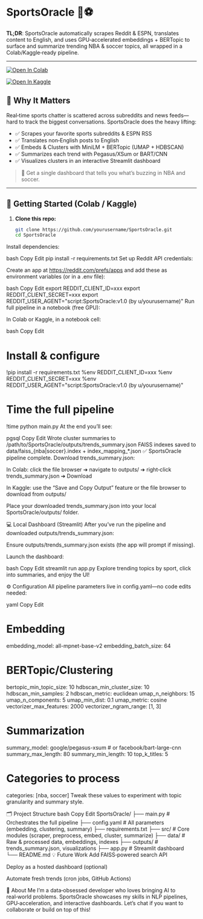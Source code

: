 # SportsOracle 🏀⚽

**TL;DR**: SportsOracle automatically scrapes Reddit & ESPN, translates content to English, and uses GPU‑accelerated embeddings + BERTopic to surface and summarize trending NBA & soccer topics, all wrapped in a Colab/Kaggle‑ready pipeline.

---
[![Open In Colab](https://colab.research.google.com/assets/colab-badge.svg)](https://colab.research.google.com/github/robdreamville/sportsoracle/blob/main/notebooks/sportsoracle-pipeline.ipynb)

[![Open In Kaggle](https://kaggle.com/static/images/open-in-kaggle.svg)](https://kaggle.com/kernels/welcome?src=https://github.com/robdreamville/sportsoracle/blob/main/notebooks/sportsoracle-pipeline.ipynb)


## 🎯 Why It Matters

Real‑time sports chatter is scattered across subreddits and news feeds—hard to track the biggest conversations. SportsOracle does the heavy lifting:

- ✅ Scrapes your favorite sports subreddits & ESPN RSS  
- ✅ Translates non‑English posts to English  
- ✅ Embeds & Clusters with MiniLM + BERTopic (UMAP + HDBSCAN)  
- ✅ Summarizes each trend with Pegasus/XSum or BART/CNN  
- ✅ Visualizes clusters in an interactive Streamlit dashboard  

> 🧠 Get a single dashboard that tells you what’s buzzing in NBA and soccer.

---

## 🚀 Getting Started (Colab / Kaggle)

1. **Clone this repo:**
   ```bash
   git clone https://github.com/yourusername/SportsOracle.git
   cd SportsOracle
Install dependencies:

bash
Copy
Edit
pip install -r requirements.txt
Set up Reddit API credentials:

Create an app at https://reddit.com/prefs/apps and add these as environment variables (or in a .env file):

bash
Copy
Edit
export REDDIT_CLIENT_ID=xxx
export REDDIT_CLIENT_SECRET=xxx
export REDDIT_USER_AGENT="script:SportsOracle:v1.0 (by u/yourusername)"
Run full pipeline in a notebook (free GPU):

In Colab or Kaggle, in a notebook cell:

bash
Copy
Edit
# Install & configure
!pip install -r requirements.txt
%env REDDIT_CLIENT_ID=xxx
%env REDDIT_CLIENT_SECRET=xxx
%env REDDIT_USER_AGENT="script:SportsOracle:v1.0 (by u/yourusername)"

# Time the full pipeline
!time python main.py
At the end you’ll see:

pgsql
Copy
Edit
Wrote cluster summaries to /path/to/SportsOracle/outputs/trends_summary.json
FAISS indexes saved to data/faiss_{nba|soccer}.index + index_mapping_*.json
✅ SportsOracle pipeline complete.
Download trends_summary.json:

In Colab: click the file browser ➔ navigate to outputs/ ➔ right‑click trends_summary.json ➔ Download

In Kaggle: use the “Save and Copy Output” feature or the file browser to download from outputs/

Place your downloaded trends_summary.json into your local SportsOracle/outputs/ folder.

💻 Local Dashboard (Streamlit)
After you’ve run the pipeline and downloaded outputs/trends_summary.json:

Ensure outputs/trends_summary.json exists (the app will prompt if missing).

Launch the dashboard:

bash
Copy
Edit
streamlit run app.py
Explore trending topics by sport, click into summaries, and enjoy the UI!

⚙️ Configuration
All pipeline parameters live in config.yaml—no code edits needed:

yaml
Copy
Edit
# Embedding
embedding_model: all-mpnet-base-v2
embedding_batch_size: 64

# BERTopic/Clustering
bertopic_min_topic_size: 10
hdbscan_min_cluster_size: 10
hdbscan_min_samples: 2
hdbscan_metric: euclidean
umap_n_neighbors: 15
umap_n_components: 5
umap_min_dist: 0.1
umap_metric: cosine
vectorizer_max_features: 2000
vectorizer_ngram_range: [1, 3]

# Summarization
summary_model: google/pegasus-xsum       # or facebook/bart-large-cnn
summary_max_length: 80
summary_min_length: 10
top_k_titles: 5

# Categories to process
categories: [nba, soccer]
Tweak these values to experiment with topic granularity and summary style.

🗂️ Project Structure
bash
Copy
Edit
SportsOracle/
├── main.py            # Orchestrates the full pipeline
├── config.yaml        # All parameters (embedding, clustering, summary)
├── requirements.txt
├── src/               # Core modules (scraper, preprocess, embed, cluster, summarize)
├── data/              # Raw & processed data, embeddings, indexes
├── outputs/           # trends_summary.json, visualizations
├── app.py             # Streamlit dashboard
└── README.md
💡 Future Work
Add FAISS‑powered search API

Deploy as a hosted dashboard (optional)

Automate fresh trends (cron jobs, GitHub Actions)

👤 About Me
I’m a data‑obsessed developer who loves bringing AI to real‑world problems.
SportsOracle showcases my skills in NLP pipelines, GPU‑acceleration, and interactive dashboards.
Let’s chat if you want to collaborate or build on top of this!